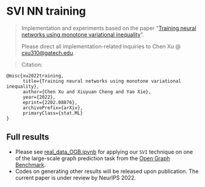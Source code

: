 # SVI NN training
> Implementation and experiments based on the paper "[Training neural networks using monotone variational inequality](https://arxiv.org/abs/2202.08876)".
> 
> Please direct all implementation-related inquiries to Chen Xu @ cxu310@gatech.edu.

> Citation:
```
@misc{xu2022training,
      title={Training neural networks using monotone variational inequality}, 
      author={Chen Xu and Xiuyuan Cheng and Yao Xie},
      year={2022},
      eprint={2202.08876},
      archivePrefix={arXiv},
      primaryClass={stat.ML}
}
```
<!-- ## Table of Contents
* [Full results](#full-results)
 -->

## Full results
- Please see [real_data_OGB.ipynb](https://github.com/hamrel-cxu/SVI-NN-training/blob/main/real_data_OGB.ipynb) for applying our `SVI` technique on one of the large-scale graph prediction task from the [Open Graph Benchmark](https://ogb.stanford.edu/). 
- Codes on generating other results will be released upon publication. The current paper is under review by NeurIPS 2022.
<!-- - **Required Dependency:** 
  - Basic modules: `numpy, pandas, sklearn, scipy, matplotlib, seaborn, etc.`.
  - Additional modules: `torch` for training fully-connected networks, `torch_geometric` for building graph neural network models, and `networkx` for visualizing graph structures.
- **General Info and Tests:** This work reproduces all experiments in [Training neural networks using monotone variational inequality](https://arxiv.org/abs/2202.08876) (Xu et al. 2022). Note that all except the `utils_gnn_VI.py` files are best executed interactively (e.g., via [Hydrogen](https://atom.io/packages/hydrogen)). In particular, 
  - [simulation_FCNN.py](https://github.com/hamrel-cxu/SVI-NN-training/blob/main/simulation_FCNN.py) contains simulated experiments using fully-connected networks, which appears in Section 5.3.1, 5.3.2 and Appendix B.1, B.2.
  - [simulation_GNN.py](https://github.com/hamrel-cxu/SVI-NN-training/blob/main/simulation_GNN.py) contains simulated experiments using graph neural networks, which appears in Section 5.3.3 and Appendix B.2, B.4.
  - [real_data.py](https://github.com/hamrel-cxu/SVI-NN-training/blob/main/real_data.py) contains real-data experiments using graph neural networks, which appears in Section 5.4 and Appendix B.3.
  - [utils_gnn_VI.py](https://github.com/hamrel-cxu/SVI-NN-training/blob/main/utils_gnn_VI.py) contains all the helper functions. In particular, the function [`train_revised_all_layer`](https://github.com/hamrel-cxu/SVI-NN-training/blob/main/utils_gnn_VI.py#L229) embeds the **SVI** algorithm in training all neural networks examined in this paper -->


